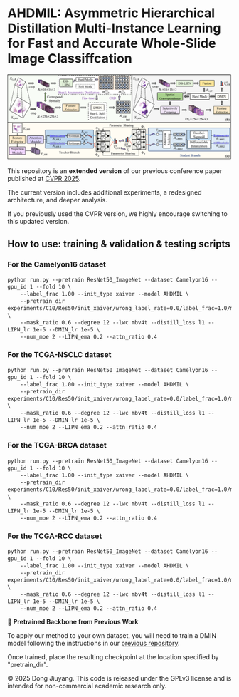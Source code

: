 # AHDMIL: Asymmetric Hierarchical Distillation Multi-Instance Learning for Fast and Accurate Whole-Slide Image Classiffcation
![Model Architecture](Framework.png)

This repository is an **extended version** of our previous conference paper published at [CVPR 2025](https://openaccess.thecvf.com/content/CVPR2025/html/Dong_Fast_and_Accurate_Gigapixel_Pathological_Image_Classification_with_Hierarchical_Distillation_CVPR_2025_paper.html).  

The current version includes additional experiments, a redesigned architecture, and deeper analysis.  

If you previously used the CVPR version, we highly encourage switching to this updated version.

## How to use: training & validation & testing scripts
### For the Camelyon16 dataset
```shell
python run.py --pretrain ResNet50_ImageNet --dataset Camelyon16 --gpu_id 1 --fold 10 \
    --label_frac 1.00 --init_type xaiver --model AHDMIL \
    --pretrain_dir experiments/C10/Res50/init_xaiver/wrong_label_rate=0.0/label_frac=1.0/model=v4_degree=12/lr=0.0003_maskratio=0.6/ckpts/ \
    --mask_ratio 0.6 --degree 12 --lwc mbv4t --distill_loss l1 --LIPN_lr 1e-5 --DMIN_lr 1e-5 \
    --num_moe 2 --LIPN_ema 0.2 --attn_ratio 0.4
```

### For the TCGA-NSCLC dataset
```shell
python run.py --pretrain ResNet50_ImageNet --dataset Camelyon16 --gpu_id 1 --fold 10 \
    --label_frac 1.00 --init_type xaiver --model AHDMIL \
    --pretrain_dir experiments/C10/Res50/init_xaiver/wrong_label_rate=0.0/label_frac=1.0/model=v4_degree=12/lr=0.0003_maskratio=0.6/ckpts/ \
    --mask_ratio 0.6 --degree 12 --lwc mbv4t --distill_loss l1 --LIPN_lr 1e-5 --DMIN_lr 1e-5 \
    --num_moe 2 --LIPN_ema 0.2 --attn_ratio 0.4
```

### For the TCGA-BRCA dataset
```shell
python run.py --pretrain ResNet50_ImageNet --dataset Camelyon16 --gpu_id 1 --fold 10 \
    --label_frac 1.00 --init_type xaiver --model AHDMIL \
    --pretrain_dir experiments/C10/Res50/init_xaiver/wrong_label_rate=0.0/label_frac=1.0/model=v4_degree=12/lr=0.0003_maskratio=0.6/ckpts/ \
    --mask_ratio 0.6 --degree 12 --lwc mbv4t --distill_loss l1 --LIPN_lr 1e-5 --DMIN_lr 1e-5 \
    --num_moe 2 --LIPN_ema 0.2 --attn_ratio 0.4
```

### For the TCGA-RCC dataset
```shell
python run.py --pretrain ResNet50_ImageNet --dataset Camelyon16 --gpu_id 1 --fold 10 \
    --label_frac 1.00 --init_type xaiver --model AHDMIL \
    --pretrain_dir experiments/C10/Res50/init_xaiver/wrong_label_rate=0.0/label_frac=1.0/model=v4_degree=12/lr=0.0003_maskratio=0.6/ckpts/ \
    --mask_ratio 0.6 --degree 12 --lwc mbv4t --distill_loss l1 --LIPN_lr 1e-5 --DMIN_lr 1e-5 \
    --num_moe 2 --LIPN_ema 0.2 --attn_ratio 0.4
```

🔁 **Pretrained Backbone from Previous Work**

To apply our method to your own dataset, you will need to train a DMIN model following the instructions in our [previous repository](https://github.com/JiuyangDong/HDMIL). 

Once trained, place the resulting checkpoint at the location specified by "pretrain_dir".




© 2025 Dong Jiuyang. This code is released under the GPLv3 license and is intended for non-commercial academic research only.
